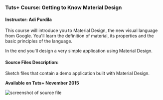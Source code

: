 ### Tuts+ Course: Getting to Know Material Design
#### Instructor: Adi Purdila

This course will introduce you to Material Design, the new visual language from Google. You'll learn the definition of material, its properties and the basic principles of the language.

In the end you'll design a very simple application using Material Design.

#### Source Files Description:

Sketch files that contain a demo application built with Material Design.

**Available on Tuts+ November 2015**

![screenshot of source file](https://raw.githubusercontent.com/tutsplus/getting-to-know-material-design/master/Screenshot.png)

